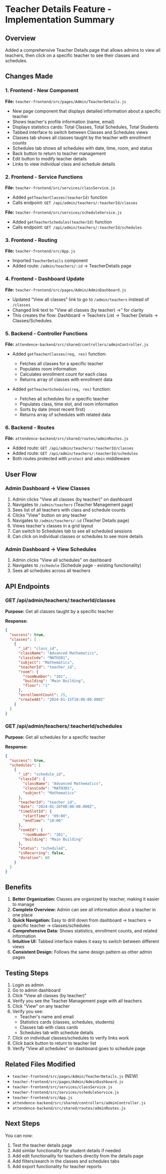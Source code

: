 # Teacher Details Feature - Implementation Summary

## Overview
Added a comprehensive Teacher Details page that allows admins to view all teachers, then click on a specific teacher to see their classes and schedules.

## Changes Made

### 1. Frontend - New Component
**File:** `teacher-frontend/src/pages/Admin/TeacherDetails.js`
- New page component that displays detailed information about a specific teacher
- Shows teacher's profile information (name, email)
- Displays statistics cards: Total Classes, Total Schedules, Total Students
- Tabbed interface to switch between Classes and Schedules views
- Classes tab shows all classes taught by the teacher with enrollment counts
- Schedules tab shows all schedules with date, time, room, and status
- Back button to return to teacher management
- Edit button to modify teacher details
- Links to view individual class and schedule details

### 2. Frontend - Service Functions
**File:** `teacher-frontend/src/services/classService.js`
- Added `getTeacherClasses(teacherId)` function
- Calls endpoint: `GET /api/admin/teachers/:teacherId/classes`

**File:** `teacher-frontend/src/services/scheduleService.js`
- Added `getTeacherSchedules(teacherId)` function
- Calls endpoint: `GET /api/admin/teachers/:teacherId/schedules`

### 3. Frontend - Routing
**File:** `teacher-frontend/src/App.js`
- Imported `TeacherDetails` component
- Added route: `/admin/teachers/:id` → TeacherDetails page

### 4. Frontend - Dashboard Update
**File:** `teacher-frontend/src/pages/Admin/AdminDashboard.js`
- Updated "View all classes" link to go to `/admin/teachers` instead of `/classes`
- Changed link text to "View all classes (by teacher) →" for clarity
- This creates the flow: Dashboard → Teachers List → Teacher Details → Classes/Schedules

### 5. Backend - Controller Functions
**File:** `attendence-backend/src/shared/controllers/adminController.js`
- Added `getTeacherClasses(req, res)` function:
  - Fetches all classes for a specific teacher
  - Populates room information
  - Calculates enrollment count for each class
  - Returns array of classes with enrollment data

- Added `getTeacherSchedules(req, res)` function:
  - Fetches all schedules for a specific teacher
  - Populates class, time slot, and room information
  - Sorts by date (most recent first)
  - Returns array of schedules with related data

### 6. Backend - Routes
**File:** `attendence-backend/src/shared/routes/adminRoutes.js`
- Added route: `GET /api/admin/teachers/:teacherId/classes`
- Added route: `GET /api/admin/teachers/:teacherId/schedules`
- Both routes protected with `protect` and `admin` middleware

## User Flow

### Admin Dashboard → View Classes
1. Admin clicks "View all classes (by teacher)" on dashboard
2. Navigates to `/admin/teachers` (Teacher Management page)
3. Sees list of all teachers with class and schedule counts
4. Clicks "View" button on any teacher
5. Navigates to `/admin/teachers/:id` (Teacher Details page)
6. Views teacher's classes in a grid layout
7. Can switch to Schedules tab to see all scheduled sessions
8. Can click on individual classes or schedules to see more details

### Admin Dashboard → View Schedules
1. Admin clicks "View all schedules" on dashboard
2. Navigates to `/schedule` (Schedule page - existing functionality)
3. Sees all schedules across all teachers

## API Endpoints

### GET /api/admin/teachers/:teacherId/classes
**Purpose:** Get all classes taught by a specific teacher

**Response:**
```json
{
  "success": true,
  "classes": [
    {
      "_id": "class_id",
      "className": "Advanced Mathematics",
      "classCode": "MATH301",
      "subject": "Mathematics",
      "teacherId": "teacher_id",
      "room": {
        "roomNumber": "101",
        "building": "Main Building",
        "floor": "1"
      },
      "enrollmentCount": 25,
      "createdAt": "2024-01-15T10:00:00.000Z"
    }
  ]
}
```

### GET /api/admin/teachers/:teacherId/schedules
**Purpose:** Get all schedules for a specific teacher

**Response:**
```json
{
  "success": true,
  "schedules": [
    {
      "_id": "schedule_id",
      "classId": {
        "className": "Advanced Mathematics",
        "classCode": "MATH301",
        "subject": "Mathematics"
      },
      "teacherId": "teacher_id",
      "date": "2024-01-20T00:00:00.000Z",
      "timeSlotId": {
        "startTime": "09:00",
        "endTime": "10:00"
      },
      "roomId": {
        "roomNumber": "101",
        "building": "Main Building"
      },
      "status": "scheduled",
      "isRecurring": false,
      "duration": 60
    }
  ]
}
```

## Benefits

1. **Better Organization:** Classes are organized by teacher, making it easier to manage
2. **Complete Overview:** Admin can see all information about a teacher in one place
3. **Quick Navigation:** Easy to drill down from dashboard → teachers → specific teacher → classes/schedules
4. **Comprehensive Data:** Shows statistics, enrollment counts, and related information
5. **Intuitive UI:** Tabbed interface makes it easy to switch between different views
6. **Consistent Design:** Follows the same design pattern as other admin pages

## Testing Steps

1. Login as admin
2. Go to admin dashboard
3. Click "View all classes (by teacher)"
4. Verify you see the Teacher Management page with all teachers
5. Click "View" on any teacher
6. Verify you see:
   - Teacher's name and email
   - Statistics cards (classes, schedules, students)
   - Classes tab with class cards
   - Schedules tab with schedule details
7. Click on individual classes/schedules to verify links work
8. Click back button to return to teacher list
9. Verify "View all schedules" on dashboard goes to schedule page

## Related Files Modified

- `teacher-frontend/src/pages/Admin/TeacherDetails.js` (NEW)
- `teacher-frontend/src/pages/Admin/AdminDashboard.js`
- `teacher-frontend/src/services/classService.js`
- `teacher-frontend/src/services/scheduleService.js`
- `teacher-frontend/src/App.js`
- `attendence-backend/src/shared/controllers/adminController.js`
- `attendence-backend/src/shared/routes/adminRoutes.js`

## Next Steps

You can now:
1. Test the teacher details page
2. Add similar functionality for student details if needed
3. Add edit functionality for teachers directly from the details page
4. Add filters/search in the classes and schedules tabs
5. Add export functionality for teacher reports
